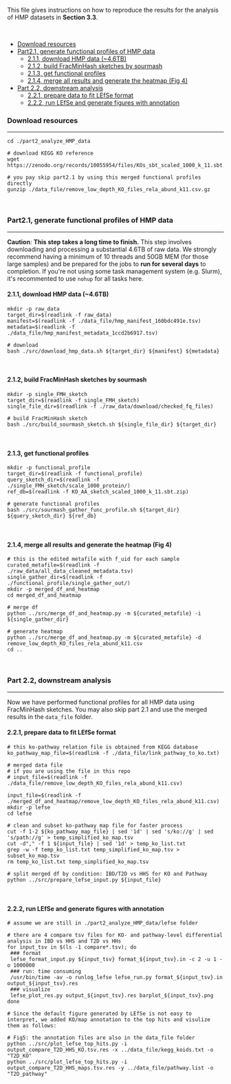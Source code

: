 This file gives instructions on how to reproduce the results for the analysis of HMP datasets in **Section 3.3**.

</br>

<!-- TOC start (generated with https://github.com/derlin/bitdowntoc) -->

- [Download resources](#download-resources)
- [Part2.1, generate functional profiles of HMP data](#part21-generate-functional-profiles-of-hmp-data)
  * [2.1.1, download HMP data (~4.6TB)](#211-download-hmp-data-46tb)
  * [2.1.2, build FracMinHash sketches by sourmash](#212-build-fracminhash-sketches-by-sourmash)
  * [2.1.3, get functional profiles](#213-get-functional-profiles)
  * [2.1.4, merge all results and generate the heatmap (Fig 4)](#214-merge-all-results-and-generate-the-heatmap-fig-4)
- [Part 2.2, downstream analysis](#part-22-downstream-analysis)
  * [2.2.1, prepare data to fit LEfSe format](#221-prepare-data-to-fit-lefse-format)
  * [2.2.2, run LEfSe and generate figures with annotation](#222-run-lefse-and-generate-figures-with-annotation)

<!-- TOC end -->



<!-- TOC --><a name="download-resources"></a>

### Download resources

---

```
cd ./part2_analyze_HMP_data

# download KEGG KO reference
wget https://zenodo.org/records/10055954/files/KOs_sbt_scaled_1000_k_11.sbt.zip

# you pay skip part2.1 by using this merged functional profiles directly
gunzip ./data_file/remove_low_depth_KO_files_rela_abund_k11.csv.gz
```

</br>

<!-- TOC --><a name="part21-generate-functional-profiles-of-hmp-data"></a>

### Part2.1, generate functional profiles of HMP data

---

**Caution**: **This step takes a long time to finish.** This step involves downloading and processing a substantial 4.6TB of raw data. We strongly recommend having a minimum of 10 threads and 50GB MEM (for those large samples) and be prepared for the jobs to **run for several days** to completion. If you're not using some task management system (e.g. Slurm), it's recommented to use `nohup` for all tasks here. 

<!-- TOC --><a name="211-download-hmp-data-46tb"></a>

#### 2.1.1, download HMP data (~4.6TB)

```
mkdir -p raw_data
target_dir=$(readlink -f raw_data)
manifest=$(readlink -f ./data_file/hmp_manifest_160bdc491e.tsv)
metadata=$(readlink -f ./data_file/hmp_manifest_metadata_1ccd2b6917.tsv)

# download
bash ./src/download_hmp_data.sh ${target_dir} ${manifest} ${metadata}
```

</br>

<!-- TOC --><a name="212-build-fracminhash-sketches-by-sourmash"></a>

#### 2.1.2, build FracMinHash sketches by sourmash

```
mkdir -p single_FMH_sketch
target_dir=$(readlink -f single_FMH_sketch)
single_file_dir=$(readlink -f ./raw_data/download/checked_fq_files)

# build FracMinHash sketch
bash ./src/build_sourmash_sketch.sh ${single_file_dir} ${target_dir}
```

</br>

<!-- TOC --><a name="213-get-functional-profiles"></a>

#### 2.1.3, get functional profiles

```
mkdir -p functional_profile
target_dir=$(readlink -f functional_profile)
query_sketch_dir=$(readlink -f ./single_FMH_sketch/scale_1000_protein/)
ref_db=$(readlink -f KO_AA_sketch_scaled_1000_k_11.sbt.zip)

# generate functional profiles
bash ./src/sourmash_gather_func_profile.sh ${target_dir} ${query_sketch_dir} ${ref_db}
```

</br>

<!-- TOC --><a name="214-merge-all-results-and-generate-the-heatmap-fig-4"></a>

#### 2.1.4, merge all results and generate the heatmap (Fig 4)

```
# this is the edited metafile with f_uid for each sample
curated_metafile=$(readlink -f ./raw_data/all_data_cleaned_metadata.tsv)
single_gather_dir=$(readlink -f ./functional_profile/single_gather_out/)
mkdir -p merged_df_and_heatmap
cd merged_df_and_heatmap

# merge df
python ../src/merge_df_and_heatmap.py -m ${curated_metafile} -i ${single_gather_dir}

# generate heatmap
python ../src/merge_df_and_heatmap.py -m ${curated_metafile} -d remove_low_depth_KO_files_rela_abund_k11.csv
cd ..
```

</br>

<!-- TOC --><a name="part-22-downstream-analysis"></a>

### Part 2.2, downstream analysis

---

Now we have performed functional profiles for all HMP data using FracMinHash sketches. You may also skip part 2.1 and use the merged results in the `data_file` folder.

<!-- TOC --><a name="221-prepare-data-to-fit-lefse-format"></a>

#### 2.2.1, prepare data to fit LEfSe format

```
# this ko-pathway relation file is obtained from KEGG database
ko_pathway_map_file=$(readlink -f ./data_file/link_pathway_to_ko.txt)

# merged data file
# if you are using the file in this repo
# input_file=$(readlink -f ./data_file/remove_low_depth_KO_files_rela_abund_k11.csv)

input_file=$(readlink -f ./merged_df_and_heatmap/remove_low_depth_KO_files_rela_abund_k11.csv)
mkdir -p lefse
cd lefse

# clean and subset ko-pathway map file for faster process
cut -f 1-2 ${ko_pathway_map_file} | sed '1d' | sed 's/ko://g' | sed 's/path://g' > temp_simplified_ko_map.tsv
cut -d"," -f 1 ${input_file} | sed '1d' > temp_ko_list.txt
grep -w -f temp_ko_list.txt temp_simplified_ko_map.tsv > subset_ko_map.tsv
rm temp_ko_list.txt temp_simplified_ko_map.tsv

# split merged df by condition: IBD/T2D vs HHS for KO and Pathway
python ../src/prepare_lefse_input.py ${input_file}
```

</br>

<!-- TOC --><a name="222-run-lefse-and-generate-figures-with-annotation"></a>

#### 2.2.2, run LEfSe and generate figures with annotation

```
# assume we are still in ./part2_analyze_HMP_data/lefse folder

# there are 4 compare tsv files for KO- and pathway-level differential analysis in IBD vs HHS and T2D vs HHs
for input_tsv in $(ls -1 compare*.tsv); do
 ### format
 lefse_format_input.py ${input_tsv} format_${input_tsv}.in -c 2 -u 1 -o 1000000
 ### run: time consuming
 /usr/bin/time -av -o runlog_lefse lefse_run.py format_${input_tsv}.in output_${input_tsv}.res
 ### visualize
 lefse_plot_res.py output_${input_tsv}.res barplot_${input_tsv}.png
done

# Since the default figure generated by LEfSe is not easy to interpret, we added KO/map annotation to the top hits and visulize them as follows:

# Fig5: the annotation files are also in the data_file folder
python ../src/plot_lefse_top_hits.py -i output_compare_T2D_HHS_KO.tsv.res -x ../data_file/kegg_koids.txt -o "T2D_KO"
python ../src/plot_lefse_top_hits.py -i output_compare_T2D_HHS_maps.tsv.res -y ../data_file/pathway.list -o "T2D_pathway"
```
